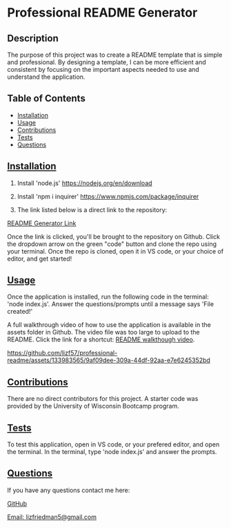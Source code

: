 # Professional README Generator 

## Description
The purpose of this project was to create a README template that is simple and professional. By designing a template, I can be more efficient and consistent by focusing on the important aspects needed to use and understand the application. 

  ## Table of Contents
  * [Installation](#installation)
  * [Usage](#usage)
  * [Contributions](#contributions)
  * [Tests](#tests)
  * [Questions](#questions)


  ## [Installation](#Table-of-Contents)
  1. Install 'node.js' https://nodejs.org/en/download 
  
  2. Install 'npm i inquirer' https://www.npmjs.com/package/inquirer
  
  3. The link listed below is a direct link to the repository:
  
  [README Generator Link](https://github.com/lizf57/professional-readme)

  Once the link is clicked, you'll be brought to the repository on Github. Click the dropdown arrow on the green "code" button and clone the repo using your terminal. Once the repo is cloned, open it in VS code, or your choice of editor, and get started!


  ## [Usage](#Table-of-Contents)
  Once the application is installed, run the following code in the terminal: 'node index.js'. Answer the questions/prompts until a message says 'File created!'

  A full walkthrough video of how to use the application is available in the assets folder in Github. The video file was too large to upload to the README. Click the link for a shortcut: [README walkthough video](https://github.com/lizf57/professional-readme).

  https://github.com/lizf57/professional-readme/assets/133983565/9af09dee-309a-44df-92aa-e7e6245352bd


  ## [Contributions](#Table-of-Contents)
  There are no direct contributors for this project. A starter code was provided by the University of Wisconsin Bootcamp program.

  ## [Tests](#Table-of-Contents)
  To test this application, open in VS code, or your prefered editor, and open the terminal. In the terminal, type 'node index.js' and answer the prompts.

  ## [Questions](#Table-of-Contents)
If you have any questions contact me here:

  [GitHub](https://github.com/lizf57)
  
  [Email: lizfriedman5@gmail.com](mailto:lizfriedman5@gmail.com)





